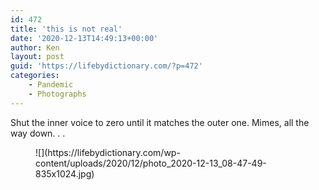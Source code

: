 ```yaml
---
id: 472
title: 'this is not real'
date: '2020-12-13T14:49:13+00:00'
author: Ken
layout: post
guid: 'https://lifebydictionary.com/?p=472'
categories:
    - Pandemic
    - Photographs
---
```


Shut the inner voice to zero until it matches the outer one. Mimes, all the way down. . .

<figure class="wp-block-image size-large">![](https://lifebydictionary.com/wp-content/uploads/2020/12/photo_2020-12-13_08-47-49-835x1024.jpg)</figure>